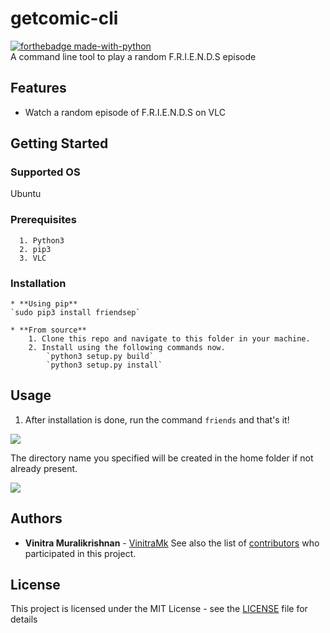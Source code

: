 # getcomic-cli 

[![forthebadge made-with-python](http://ForTheBadge.com/images/badges/made-with-python.svg)](https://www.python.org/)  
A command line tool to play a random F.R.I.E.N.D.S episode

## Features
* Watch a random episode of F.R.I.E.N.D.S on VLC

## Getting Started

### Supported OS
Ubuntu

### Prerequisites

```
  1. Python3
  2. pip3
  3. VLC
```

### Installation

    * **Using pip**  
    `sudo pip3 install friendsep`  

    * **From source**   
        1. Clone this repo and navigate to this folder in your machine.  
        2. Install using the following commands now.   
            `python3 setup.py build`  
            `python3 setup.py install`  

## Usage 

1. After installation is done, run the command `friends` and that's it!

![](https://i.imgur.com/Wl8iNDP.png)  

The directory name you specified will be created in the home folder if not already present.

![](https://i.imgur.com/FPDnwsI.gif)


## Authors

* **Vinitra Muralikrishnan** - [VinitraMk](https://github.com/VinitraMk)
See also the list of [contributors](https://github.com/VinitraMk/getcomic-cli/contributors) who participated in this project.

## License

This project is licensed under the MIT License - see the [LICENSE](LICENSE) file for details



